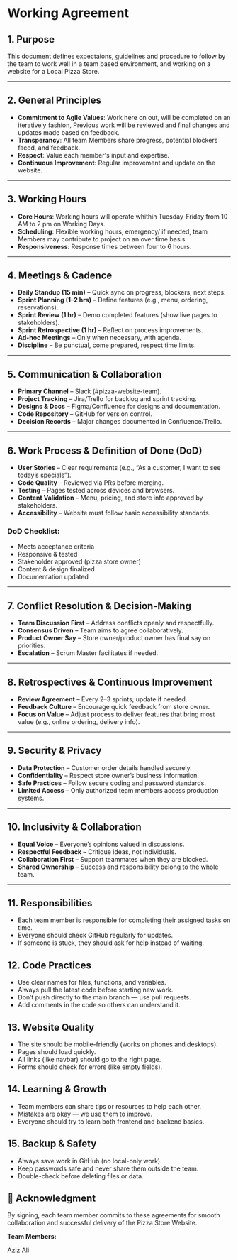 # Working Agreement  

## 1. Purpose  
This document defines expectaions, guidelines and procedure to follow by the team to work well in a team based environment, and working on a website for a Local Pizza Store.  

---

## 2. General Principles  
- **Commitment to Agile Values**: Work here on out, will be completed on an iteratively fashion, Previous work will be reviewed and final changes and updates made based on feedback.  
- **Transperancy**: All team Members share progress, potential blockers faced, and feedback.  
- **Respect**: Value each member's input and expertise.  
- **Continuous Improvement**: Regular improvement and update on the website.  

---

## 3. Working Hours  
- **Core Hours**: Working hours will operate whithin Tuesday-Friday from 10 AM to 2 pm on Working Days.  
- **Scheduling**: Flexible working hours, emergency/ if needed, team Members may contribute to project on an over time basis.  
- **Responsiveness**: Response times between four to 6 hours.  

---

## 4. Meetings & Cadence  
- **Daily Standup (15 min)** – Quick sync on progress, blockers, next steps.  
- **Sprint Planning (1–2 hrs)** – Define features (e.g., menu, ordering, reservations).  
- **Sprint Review (1 hr)** – Demo completed features (show live pages to stakeholders).  
- **Sprint Retrospective (1 hr)** – Reflect on process improvements.  
- **Ad-hoc Meetings** – Only when necessary, with agenda.  
- **Discipline** – Be punctual, come prepared, respect time limits.  

---

## 5. Communication & Collaboration  
- **Primary Channel** – Slack (#pizza-website-team).  
- **Project Tracking** – Jira/Trello for backlog and sprint tracking.  
- **Designs & Docs** – Figma/Confluence for designs and documentation.  
- **Code Repository** – GitHub for version control.  
- **Decision Records** – Major changes documented in Confluence/Trello.  

---

## 6. Work Process & Definition of Done (DoD)  
- **User Stories** – Clear requirements (e.g., “As a customer, I want to see today’s specials”).  
- **Code Quality** – Reviewed via PRs before merging.  
- **Testing** – Pages tested across devices and browsers.  
- **Content Validation** – Menu, pricing, and store info approved by stakeholders.  
- **Accessibility** – Website must follow basic accessibility standards.  

### DoD Checklist:  
- Meets acceptance criteria  
- Responsive & tested  
- Stakeholder approved (pizza store owner)  
- Content & design finalized  
- Documentation updated  

---

## 7. Conflict Resolution & Decision-Making  
- **Team Discussion First** – Address conflicts openly and respectfully.  
- **Consensus Driven** – Team aims to agree collaboratively.  
- **Product Owner Say** – Store owner/product owner has final say on priorities.  
- **Escalation** – Scrum Master facilitates if needed.  

---

## 8. Retrospectives & Continuous Improvement  
- **Review Agreement** – Every 2–3 sprints; update if needed.  
- **Feedback Culture** – Encourage quick feedback from store owner.  
- **Focus on Value** – Adjust process to deliver features that bring most value (e.g., online ordering, delivery info).  

---

## 9. Security & Privacy  
- **Data Protection** – Customer order details handled securely.  
- **Confidentiality** – Respect store owner’s business information.  
- **Safe Practices** – Follow secure coding and password standards.  
- **Limited Access** – Only authorized team members access production systems.  

---

## 10. Inclusivity & Collaboration  
- **Equal Voice** – Everyone’s opinions valued in discussions.  
- **Respectful Feedback** – Critique ideas, not individuals.  
- **Collaboration First** – Support teammates when they are blocked.  
- **Shared Ownership** – Success and responsibility belong to the whole team.  

---

## 11. Responsibilities
- Each team member is responsible for completing their assigned tasks on time.
- Everyone should check GitHub regularly for updates.
- If someone is stuck, they should ask for help instead of waiting.

## 12. Code Practices
- Use clear names for files, functions, and variables.
- Always pull the latest code before starting new work.
- Don’t push directly to the main branch — use pull requests.
- Add comments in the code so others can understand it.

## 13. Website Quality
- The site should be mobile-friendly (works on phones and desktops).
- Pages should load quickly.
- All links (like navbar) should go to the right page.
- Forms should check for errors (like empty fields).

## 14. Learning & Growth
- Team members can share tips or resources to help each other.
- Mistakes are okay — we use them to improve.
- Everyone should try to learn both frontend and backend basics.

## 15. Backup & Safety
- Always save work in GitHub (no local-only work).
- Keep passwords safe and never share them outside the team.
- Double-check before deleting files or data.

## 📝 Acknowledgment  
By signing, each team member commits to these agreements for smooth collaboration and successful delivery of the Pizza Store Website.  

**Team Members:** 

Aziz Ali 
